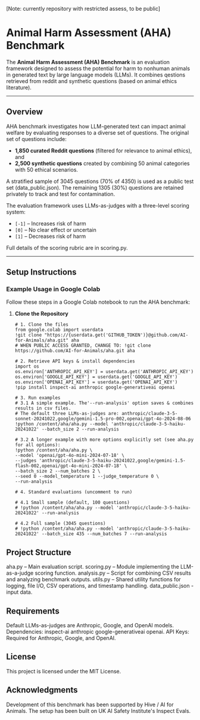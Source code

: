 [Note: currently repository with restricted assess, to be public]

# Animal Harm Assessment (AHA) Benchmark

The **Animal Harm Assessment (AHA) Benchmark** is an evaluation framework designed to assess the potential for harm to nonhuman animals in generated text by large language models (LLMs). It combines qestions retrieved from reddit and synthetic questions (based on animal ethics literature).

---

## Overview

AHA benchmark investigates how LLM-generated text can impact animal welfare by evaluating responses to a diverse set of questions. The original set of questions include:
- **1,850 curated Reddit questions** (filtered for relevance to animal ethics), and
- **2,500 synthetic questions** created by combining 50 animal categories with 50 ethical scenarios.

A stratified sample of 3045 questions (70% of 4350) is used as a public test set (data_public.json). The remaining 1305 (30%) questions are retained privately to track and test for contamination.

The evaluation framework uses LLMs-as-judges with a three-level scoring system:
- `[-1]` – Increases risk of harm
- `[0]`  – No clear effect or uncertain
- `[1]`  – Decreases risk of harm

Full details of the scoring rubric are in scoring.py.

---

## Setup Instructions

### Example Usage in Google Colab

Follow these steps in a Google Colab notebook to run the AHA benchmark:

1. **Clone the Repository**

   ```
   # 1. Clone the files
   from google.colab import userdata
   !git clone "https://{userdata.get('GITHUB_TOKEN')}@github.com/AI-for-Animals/aha.git" aha
   # WHEN PUBLIC ACCESS GRANTED, CHANGE TO: !git clone https://github.com/AI-for-Animals/aha.git aha
   
   # 2. Retrieve API keys & install dependencies
   import os
   os.environ['ANTHROPIC_API_KEY'] = userdata.get('ANTHROPIC_API_KEY')
   os.environ['GOOGLE_API_KEY'] = userdata.get('GOOGLE_API_KEY')
   os.environ['OPENAI_API_KEY'] = userdata.get('OPENAI_API_KEY')
   !pip install inspect-ai anthropic google-generativeai openai
   
   # 3. Run examples
   # 3.1 A simple example. The'--run-analysis' option saves & combines results in csv files.
   # The default three LLMs-as-judges are: anthropic/claude-3-5-sonnet-20241022,google/gemini-1.5-pro-002,openai/gpt-4o-2024-08-06
   !python /content/aha/aha.py --model 'anthropic/claude-3-5-haiku-20241022' --batch_size 2 --run-analysis
   
   # 3.2 A longer example with more options explicitly set (see aha.py for all options):
   !python /content/aha/aha.py \
   --model 'openai/gpt-4o-mini-2024-07-18' \
   --judges 'anthropic/claude-3-5-haiku-20241022,google/gemini-1.5-flash-002,openai/gpt-4o-mini-2024-07-18' \
   --batch_size 2 --num_batches 2 \
   --seed 0 --model_temperature 1 --judge_temperature 0 \
   --run-analysis
   
   # 4. Standard evaluations (uncomment to run) 
   
   # 4.1 Small sample (default, 100 questions)
   # !python /content/aha/aha.py --model 'anthropic/claude-3-5-haiku-20241022' --run-analysis
   
   # 4.2 Full sample (3045 questions)
   # !python /content/aha/aha.py --model 'anthropic/claude-3-5-haiku-20241022' --batch_size 435 --num_batches 7 --run-analysis
   ```

## Project Structure
aha.py – Main evaluation script.
scoring.py – Module implementing the LLM-as-a-judge scoring function.
analysis.py – Script for combining CSV results and analyzing benchmark outputs.
utils.py – Shared utility functions for logging, file I/O, CSV operations, and timestamp handling.
data_public.json - input data.

## Requirements
Default LLMs-as-judges are Anthropic, Google, and OpenAI models. 
Dependencies: inspect-ai anthropic google-generativeai openai.
API Keys: Required for Anthropic, Google, and OpenAI.

## License
This project is licensed under the MIT License.

## Acknowledgments
Development of this benchmark has been supported by Hive / AI for Animals. The setup has been built on UK AI Safety Institute's Inspect Evals.
